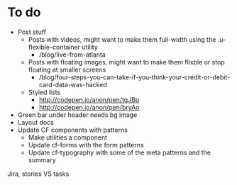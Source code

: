 # To do

- Post stuff
  - Posts with videos, might want to make them full-width using the
    .u-flexible-container utility
    - /blog/live-from-atlanta
  - Posts with floating images, might want to make them flixble or stop floating
    at smaller screens
    - /blog/four-steps-you-can-take-if-you-think-your-credit-or-debit-card-data-was-hacked
  - Styled lists
    - http://codepen.io/anon/pen/tqJBp
    - http://codepen.io/anon/pen/bryAo
- Green bar under header needs bg image
- Layout docs
- Update CF components with patterns
  - Make utilities a component
  - Update cf-forms with the form patterns
  - Update cf-typography with some of the meta patterns and the summary

Jira, stories VS tasks

